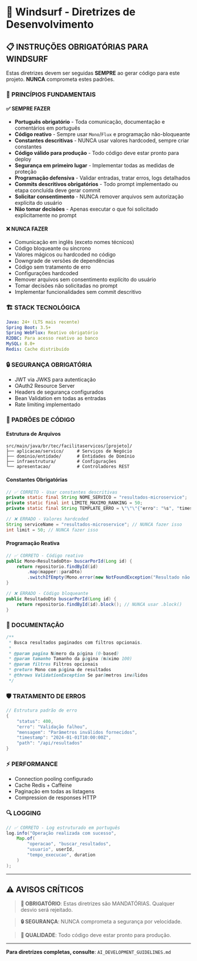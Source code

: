 # 🌊 Windsurf - Diretrizes de Desenvolvimento

## 📋 INSTRUÇÕES OBRIGATÓRIAS PARA WINDSURF

Estas diretrizes devem ser seguidas **SEMPRE** ao gerar código para este projeto. **NUNCA** comprometa estes padrões.

### 🎯 PRINCÍPIOS FUNDAMENTAIS

#### ✅ SEMPRE FAZER
- **Português obrigatório** - Toda comunicação, documentação e comentários em português
- **Código reativo** - Sempre usar `Mono`/`Flux` e programação não-bloqueante
- **Constantes descritivas** - NUNCA usar valores hardcoded, sempre criar constantes
- **Código válido para produção** - Todo código deve estar pronto para deploy
- **Segurança em primeiro lugar** - Implementar todas as medidas de proteção
- **Programação defensiva** - Validar entradas, tratar erros, logs detalhados
- **Commits descritivos obrigatórios** - Todo prompt implementado ou etapa concluída deve gerar commit
- **Solicitar consentimento** - NUNCA remover arquivos sem autorização explícita do usuário
- **Não tomar decisões** - Apenas executar o que foi solicitado explicitamente no prompt

#### ❌ NUNCA FAZER
- Comunicação em inglês (exceto nomes técnicos)
- Código bloqueante ou síncrono
- Valores mágicos ou hardcoded no código
- Downgrade de versões de dependências
- Código sem tratamento de erro
- Configurações hardcoded
- Remover arquivos sem consentimento explícito do usuário
- Tomar decisões não solicitadas no prompt
- Implementar funcionalidades sem commit descritivo

### 🏗️ STACK TECNOLÓGICA
```yaml
Java: 24+ (LTS mais recente)
Spring Boot: 3.5+
Spring WebFlux: Reativo obrigatório
R2DBC: Para acesso reativo ao banco
MySQL: 8.0+
Redis: Cache distribuído
```

### 🔒 SEGURANÇA OBRIGATÓRIA
- JWT via JWKS para autenticação
- OAuth2 Resource Server
- Headers de segurança configurados
- Bean Validation em todas as entradas
- Rate limiting implementado

### 🎨 PADRÕES DE CÓDIGO

#### Estrutura de Arquivos
```
src/main/java/br/tec/facilitaservicos/[projeto]/
├── aplicacao/servico/     # Serviços de Negócio
├── dominio/entidade/      # Entidades de Domínio
├── infraestrutura/        # Configurações
└── apresentacao/          # Controladores REST
```

#### Constantes Obrigatórias
```java
// ✅ CORRETO - Usar constantes descritivas
private static final String NOME_SERVICO = "resultados-microservice";
private static final int LIMITE_MAXIMO_RANKING = 50;
private static final String TEMPLATE_ERRO = \"\"\"{"erro": "%s", "timestamp": "%s"}\"\"\";

// ❌ ERRADO - Valores hardcoded
String serviceName = "resultados-microservice"; // NUNCA fazer isso
int limit = 50; // NUNCA fazer isso
```

#### Programação Reativa
```java
// ✅ CORRETO - Código reativo
public Mono<ResultadoDto> buscarPorId(Long id) {
    return repositorio.findById(id)
        .map(mapper::paraDto)
        .switchIfEmpty(Mono.error(new NotFoundException("Resultado não encontrado")));
}

// ❌ ERRADO - Código bloqueante
public ResultadoDto buscarPorId(Long id) {
    return repositorio.findById(id).block(); // NUNCA usar .block()
}
```

### 📝 DOCUMENTAÇÃO
```java
/**
 * Busca resultados paginados com filtros opcionais.
 * 
 * @param pagina Número da página (0-based)
 * @param tamanho Tamanho da página (máximo 100)
 * @param filtros Filtros opcionais
 * @return Mono com página de resultados
 * @throws ValidationException Se parâmetros inválidos
 */
```

### 🛡️ TRATAMENTO DE ERROS
```java
// Estrutura padrão de erro
{
    "status": 400,
    "erro": "Validação falhou",
    "mensagem": "Parâmetros inválidos fornecidos",
    "timestamp": "2024-01-01T10:00:00Z",
    "path": "/api/resultados"
}
```

### ⚡ PERFORMANCE
- Connection pooling configurado
- Cache Redis + Caffeine
- Paginação em todas as listagens
- Compression de responses HTTP

### 🔍 LOGGING
```java
// ✅ CORRETO - Log estruturado em português
log.info("Operação realizada com sucesso", 
    Map.of(
        "operacao", "buscar_resultados",
        "usuario", userId,
        "tempo_execucao", duration
    )
);
```

---

## ⚠️ AVISOS CRÍTICOS

> **🚨 OBRIGATÓRIO**: Estas diretrizes são MANDATÓRIAS. Qualquer desvio será rejeitado.

> **🔒 SEGURANÇA**: NUNCA comprometa a segurança por velocidade.

> **🎯 QUALIDADE**: Todo código deve estar pronto para produção.

---

**Para diretrizes completas, consulte**: `AI_DEVELOPMENT_GUIDELINES.md`
